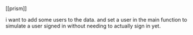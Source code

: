 [[prism]]

i want to add some users to the data. and set a user in the main function to simulate a user signed in without needing to actually sign in yet.